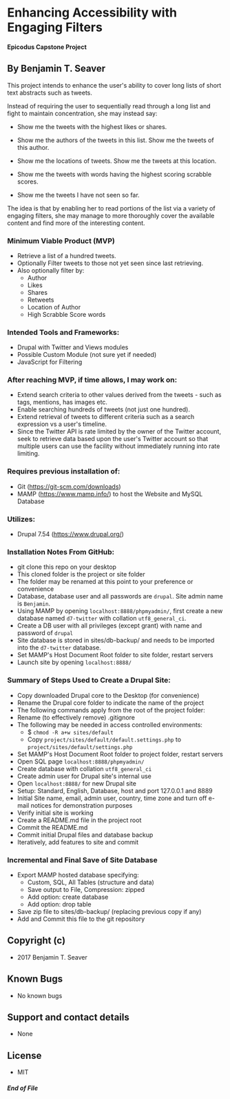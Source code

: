 # Enhancing Accessibility with Engaging Filters
#### Epicodus Capstone Project
## By Benjamin T. Seaver
This project intends to enhance the user's ability to cover long lists of short text abstracts such as tweets.  

Instead of requiring the user to sequentially read through a long list and fight to maintain concentration, she may instead say:

* Show me the tweets with the highest likes or shares.

* Show me the authors of the tweets in this list.  Show me the tweets of this author.  

* Show me the locations of tweets.  Show me the tweets at this location.  

* Show me the tweets with words having the highest scoring scrabble scores.  

* Show me the tweets I have not seen so far.  

The idea is that by enabling her to read portions of the list via a variety of engaging filters, she may manage to more thoroughly cover the available content and find more of the interesting content.

### Minimum Viable Product (MVP)
* Retrieve a list of a hundred tweets.
* Optionally Filter tweets to those not yet seen since last retrieving.
* Also optionally filter by:
  * Author
  * Likes
  * Shares
  * Retweets
  * Location of Author
  * High Scrabble Score words

### Intended Tools and Frameworks:
* Drupal with Twitter and Views modules
* Possible Custom Module (not sure yet if needed)
* JavaScript for Filtering

### After reaching MVP, if time allows, I may work on:
* Extend search criteria to other values derived from the tweets - such as tags, mentions, has images etc.
* Enable searching hundreds of tweets (not just one hundred).
* Extend retrieval of tweets to different criteria such as a search expression vs a user's timeline.
* Since the Twitter API is rate limited by the owner of the Twitter account, seek to retrieve data based upon the user's Twitter account so that multiple users can use the facility without immediately running into rate limiting.

### Requires previous installation of:
  * Git (https://git-scm.com/downloads)
  * MAMP (https://www.mamp.info/) to host the Website and MySQL Database

### Utilizes:
  * Drupal 7.54 (https://www.drupal.org/)

### Installation Notes From GitHub:
  * git clone this repo on your desktop
  * This cloned folder is the project or site folder
  * The folder may be renamed at this point to your preference or convenience
  * Database, database user and all passwords are `drupal`.  Site admin name is `Benjamin`.
  * Using MAMP by opening `localhost:8888/phpmyadmin/`, first create a new database named `d7-twitter` with collation `utf8_general_ci`.
  * Create a DB user with all privileges (except grant) with name and password of `drupal`
  * Site database is stored in sites/db-backup/ and needs to be imported into the `d7-twitter` database.
  * Set MAMP's Host Document Root folder to site folder, restart servers
  * Launch site by opening `localhost:8888/`

### Summary of Steps Used to Create a Drupal Site:
* Copy downloaded Drupal core to the Desktop (for convenience)
* Rename the Drupal core folder to indicate the name of the project
* The following commands apply from the root of the project folder:
* Rename (to effectively remove) .gitignore
* The following may be needed in access controlled environments:
  * $ `chmod -R a+w sites/default`
  * Copy `project/sites/default/default.settings.php` to `project/sites/default/settings.php`
* Set MAMP's Host Document Root folder to project folder, restart servers
* Open SQL page `localhost:8888/phpmyadmin/`
* Create database with collation `utf8_general_ci`
* Create admin user for Drupal site's internal use
* Open `localhost:8888/` for new Drupal site
* Setup: Standard, English, Database, host and port 127.0.0.1 and 8889
* Initial Site name, email, admin user, country, time zone and turn off e-mail notices for demonstration purposes
* Verify initial site is working
* Create a README.md file in the project root
* Commit the README.md
* Commit initial Drupal files and database backup
* Iteratively, add features to site and commit

### Incremental and Final Save of Site Database
* Export MAMP hosted database specifying:
  * Custom, SQL, All Tables (structure and data)
  * Save output to File, Compression: zipped
  * Add option: create database
  * Add option: drop table
* Save zip file to sites/db-backup/ (replacing previous copy if any)
* Add and Commit this file to the git repository

## Copyright (c)
* 2017 Benjamin T. Seaver

## Known Bugs
* No known bugs

## Support and contact details
* None

## License
* MIT

##### End of File
